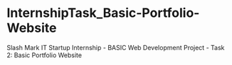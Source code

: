 # InternshipTask_Basic-Portfolio-Website
Slash Mark IT Startup Internship - BASIC Web Development Project - Task 2: Basic Portfolio Website
